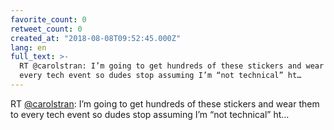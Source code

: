 ```yaml
---
favorite_count: 0
retweet_count: 0
created_at: "2018-08-08T09:52:45.000Z"
lang: en
full_text: >-
  RT @carolstran: I’m going to get hundreds of these stickers and wear them to
  every tech event so dudes stop assuming I’m “not technical” ht…
---
```


RT [@carolstran](https://twitter.com/carolstran): I’m going to get hundreds of
these stickers and wear them to every tech event so dudes stop assuming I’m “not
technical” ht…
